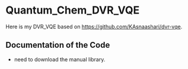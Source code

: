 # Quantum_Chem_DVR_VQE
Here is my DVR_VQE based on https://github.com/KAsnaashari/dvr-vqe. 

## Documentation of the Code
* need to download the manual library. 
